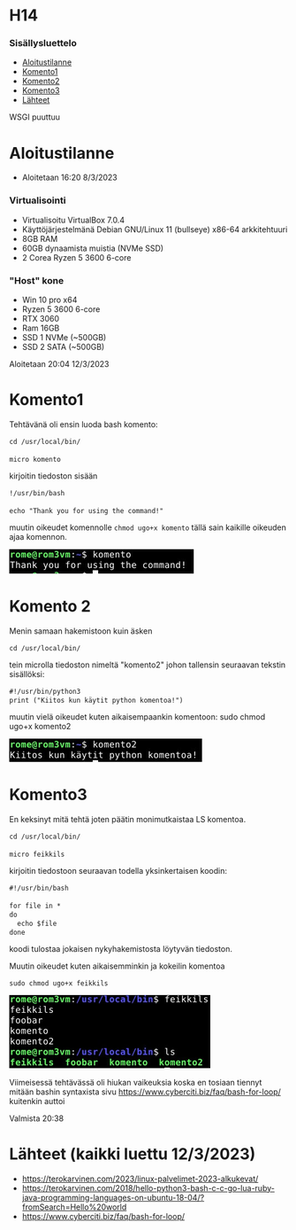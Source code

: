 # H14

### Sisällysluettelo
- [Aloitustilanne](#Aloitustilanne) 
- [Komento1](#Komento1)
- [Komento2](#Komento2)
- [Komento3](#Komento3)
- [Lähteet](#lähteet)

WSGI puuttuu

# Aloitustilanne

- Aloitetaan 16:20 8/3/2023

### Virtualisointi
- Virtualisoitu VirtualBox 7.0.4
- Käyttöjärjestelmänä Debian GNU/Linux 11 (bullseye) x86-64 arkkitehtuuri 
- 8GB RAM
- 60GB dynaamista muistia (NVMe SSD)
- 2 Corea Ryzen 5 3600 6-core

### "Host" kone
- Win 10 pro x64
- Ryzen 5 3600 6-core
- RTX 3060
- Ram 16GB
- SSD 1 NVMe (~500GB)
- SSD 2 SATA (~500GB)




Aloitetaan 20:04 12/3/2023


# Komento1

Tehtävänä oli ensin luoda bash komento: 

    cd /usr/local/bin/

    micro komento

kirjoitin tiedoston sisään 

    !/usr/bin/bash

    echo "Thank you for using the command!"

muutin oikeudet komennolle ```chmod ugo+x komento``` tällä sain kaikille oikeuden ajaa komennon.

![add file: upload](V7Kuvat2/v7t2k1.jpg) 

# Komento 2

Menin samaan hakemistoon kuin äsken

    cd /usr/local/bin/

tein microlla tiedoston nimeltä "komento2" johon tallensin seuraavan tekstin sisällöksi:

    #!/usr/bin/python3
    print ("Kiitos kun käytit python komentoa!")
    
muutin vielä oikeudet kuten aikaisempaankin komentoon:
sudo chmod ugo+x komento2

![add file: upload](V7Kuvat2/v7t2k2.jpg) 


# Komento3
En keksinyt mitä tehtä joten päätin monimutkaistaa LS komentoa.

    cd /usr/local/bin/

    micro feikkils

kirjoitin tiedostoon seuraavan todella yksinkertaisen koodin:

    #!/usr/bin/bash

    for file in *
    do
      echo $file
    done

koodi tulostaa jokaisen nykyhakemistosta löytyvän tiedoston.

Muutin oikeudet kuten aikaisemminkin ja kokeilin komentoa

    sudo chmod ugo+x feikkils

![add file: upload](V7Kuvat2/v7t2k3.jpg) 


Viimeisessä tehtävässä oli hiukan vaikeuksia koska en tosiaan tiennyt mitään bashin syntaxista sivu https://www.cyberciti.biz/faq/bash-for-loop/ kuitenkin auttoi  

Valmista 20:38

# Lähteet (kaikki luettu 12/3/2023)

- https://terokarvinen.com/2023/linux-palvelimet-2023-alkukevat/
- https://terokarvinen.com/2018/hello-python3-bash-c-c-go-lua-ruby-java-programming-languages-on-ubuntu-18-04/?fromSearch=Hello%20world
- https://www.cyberciti.biz/faq/bash-for-loop/




